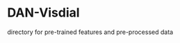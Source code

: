 DAN-Visdial
========================================================================

directory for pre-trained features and pre-processed data 
